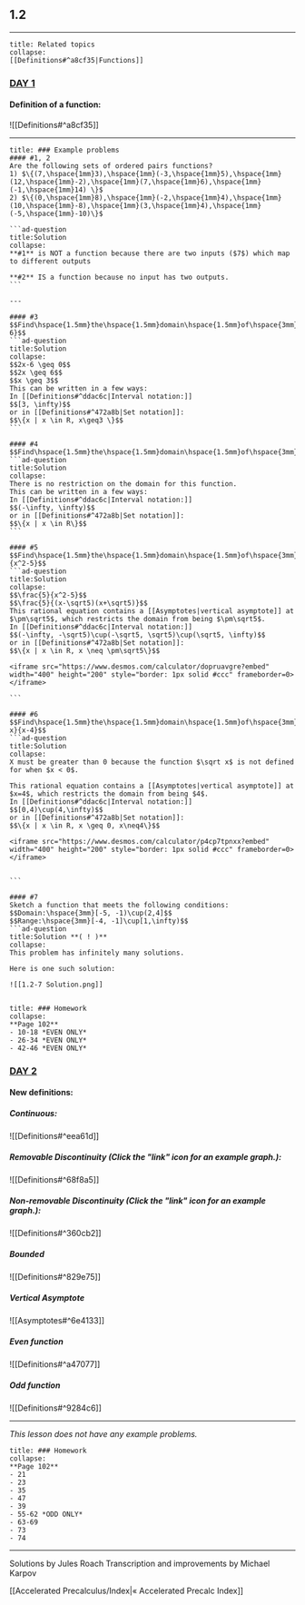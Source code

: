 ## 1.2

---

```ad-note
title: Related topics
collapse:
[[Definitions#^a8cf35|Functions]]

```

### <u>DAY 1</u>

#### Definition of a function:
![[Definitions#^a8cf35]]


---
````ad-example
title: ### Example problems
#### #1, 2
Are the following sets of ordered pairs functions?
1) $\{(7,\hspace{1mm}3),\hspace{1mm}(-3,\hspace{1mm}5),\hspace{1mm}(12,\hspace{1mm}-2),\hspace{1mm}(7,\hspace{1mm}6),\hspace{1mm}(-1,\hspace{1mm}14) \}$
2) $\{(0,\hspace{1mm}8),\hspace{1mm}(-2,\hspace{1mm}4),\hspace{1mm}(10,\hspace{1mm}-8),\hspace{1mm}(3,\hspace{1mm}4),\hspace{1mm}(-5,\hspace{1mm}-10)\}$

```ad-question
title:Solution
collapse:
**#1** is NOT a function because there are two inputs ($7$) which map to different outputs

**#2** IS a function because no input has two outputs.
```

---

#### #3
$$Find\hspace{1.5mm}the\hspace{1.5mm}domain\hspace{1.5mm}of\hspace{3mm}\sqrt{2x-6}$$
```ad-question
title:Solution
collapse:
$$2x-6 \geq 0$$
$$2x \geq 6$$
$$x \geq 3$$
This can be written in a few ways:
In [[Definitions#^ddac6c|Interval notation:]]
$$[3, \infty)$$
or in [[Definitions#^472a8b|Set notation]]:
$$\{x | x \in R, x\geq3 \}$$
```

#### #4
$$Find\hspace{1.5mm}the\hspace{1.5mm}domain\hspace{1.5mm}of\hspace{3mm}|x|-4$$
```ad-question
title:Solution
collapse:
There is no restriction on the domain for this function.
This can be written in a few ways:
In [[Definitions#^ddac6c|Interval notation:]]
$$(-\infty, \infty)$$
or in [[Definitions#^472a8b|Set notation]]:
$$\{x | x \in R\}$$
```

#### #5
$$Find\hspace{1.5mm}the\hspace{1.5mm}domain\hspace{1.5mm}of\hspace{3mm}\frac{5}{x^2-5}$$
```ad-question
title:Solution
collapse:
$$\frac{5}{x^2-5}$$
$$\frac{5}{(x-\sqrt5)(x+\sqrt5)}$$
This rational equation contains a [[Asymptotes|vertical asymptote]] at $\pm\sqrt5$, which restricts the domain from being $\pm\sqrt5$.
In [[Definitions#^ddac6c|Interval notation:]]
$$(-\infty, -\sqrt5)\cup(-\sqrt5, \sqrt5)\cup(\sqrt5, \infty)$$
or in [[Definitions#^472a8b|Set notation]]:
$$\{x | x \in R, x \neq \pm\sqrt5\}$$

<iframe src="https://www.desmos.com/calculator/dopruavgre?embed" width="400" height="200" style="border: 1px solid #ccc" frameborder=0></iframe>

```

#### #6
$$Find\hspace{1.5mm}the\hspace{1.5mm}domain\hspace{1.5mm}of\hspace{3mm}\frac{\sqrt x}{x-4}$$
```ad-question
title:Solution
collapse:
X must be greater than 0 because the function $\sqrt x$ is not defined for when $x < 0$.

This rational equation contains a [[Asymptotes|vertical asymptote]] at $x=4$, which restricts the domain from being $4$.
In [[Definitions#^ddac6c|Interval notation:]]
$$[0,4)\cup(4,\infty)$$
or in [[Definitions#^472a8b|Set notation]]:
$$\{x | x \in R, x \geq 0, x\neq4\}$$

<iframe src="https://www.desmos.com/calculator/p4cp7tpnxx?embed" width="400" height="200" style="border: 1px solid #ccc" frameborder=0></iframe>


```

#### #7
Sketch a function that meets the following conditions:
$$Domain:\hspace{3mm}[-5, -1)\cup(2,4]$$
$$Range:\hspace{3mm}[-4, -1]\cup[1,\infty)$$
```ad-question
title:Solution **( ! )**
collapse:
This problem has infinitely many solutions.

Here is one such solution:

![[1.2-7 Solution.png]]


````

```ad-abstract
title: ### Homework
collapse:
**Page 102**
- 10-18 *EVEN ONLY*
- 26-34 *EVEN ONLY*
- 42-46 *EVEN ONLY*
```


### <u>DAY 2</u>

#### New definitions:

##### Continuous:
![[Definitions#^eea61d]]

##### Removable Discontinuity (Click the "link" icon for an example graph.):
![[Definitions#^68f8a5]]

##### Non-removable Discontinuity (Click the "link" icon for an example graph.):
![[Definitions#^360cb2]]

##### Bounded
![[Definitions#^829e75]]

##### Vertical Asymptote
![[Asymptotes#^6e4133]]

##### Even function
![[Definitions#^a47077]]

##### Odd function
![[Definitions#^9284c6]]

---

*This lesson does not have any example problems.*

```ad-abstract
title: ### Homework
collapse:
**Page 102**
- 21
- 23
- 35
- 47
- 39
- 55-62 *ODD ONLY*
- 63-69
- 73
- 74
```

---

Solutions by Jules Roach
Transcription and improvements by Michael Karpov

[[Accelerated Precalculus/Index|« Accelerated Precalc Index]]
